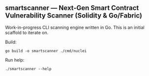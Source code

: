 ## smartscanner — Next-Gen Smart Contract Vulnerability Scanner (Solidity & Go/Fabric)

Work-in-progress CLI scanning engine written in Go. This is an initial scaffold to iterate on.

Build:

```
go build -o smartscanner ./cmd/nuclei
```

Run help:

```
./smartscanner --help
```


